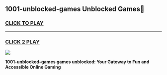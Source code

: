 
## 1001-unblocked-games Unblocked Games👋
<h3>
<a href="https://news.freeplayer.one?title=1001-unblocked-games&ref=16F">CLICK TO PLAY</a></h3>
<hr>

<h3>
<a href="https://news.freeplayer.one?title=1001-unblocked-games&ref=16F">CLICK 2 PLAY</a>
  
</h3>

<a href="https://news.freeplayer.one?title=1001-unblocked-games&ref=16F/"><img src="https://clearcache.store/games.png"></a>


**1001-unblocked-games games unblocked: Your Gateway to Fun and Accessible Online Gaming**
